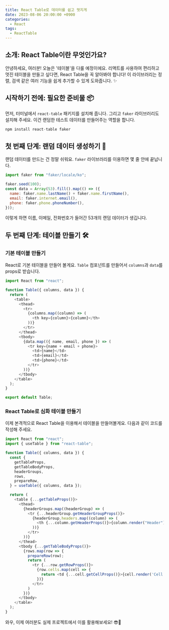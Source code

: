 ```yaml
---
title: React Table로 데이터를 쉽고 멋지게
date: 2023-08-06 20:00:00 +0900
categories:
  - React
tags:
  - ReactTable
---
```


## 소개: React Table이란 무엇인가요?

안녕하세요, 여러분! 오늘은 '테이블'을 다룰 예정이에요. 리액트를 사용하여 편리하고 멋진 테이블을 만들고 싶다면, React Table을 꼭 알아봐야 합니다! 이 라이브러리는 정렬, 검색 같은 여러 기능을 쉽게 추가할 수 있게 도와줍니다. ✨

## 시작하기 전에: 필요한 준비물 📦

먼저, 터미널에서 `react-table` 패키지를 설치해 줍니다. 그리고 `faker` 라이브러리도 설치해 주세요. 이건 랜덤한 테스트 데이터를 만들어주는 역할을 합니다.

```javascript
npm install react-table faker
```

## 첫 번째 단계: 랜덤 데이터 생성하기 🎲

랜덤 데이터를 만드는 건 정말 쉬워요. `faker` 라이브러리를 이용하면 몇 줄 안에 끝납니다.

```javascript
import faker from "faker/locale/ko";

faker.seed(100);
const data = Array(53).fill().map(() => ({
  name: faker.name.lastName() + faker.name.firstName(),
  email: faker.internet.email(),
  phone: faker.phone.phoneNumber(),
}));
```

이렇게 하면 이름, 이메일, 전화번호가 들어간 53개의 랜덤 데이터가 생깁니다.

## 두 번째 단계: 테이블 만들기 🛠️

### 기본 테이블 만들기

React로 기본 테이블을 만들어 볼게요. `Table` 컴포넌트를 만들어서 `columns`과 `data`를 props로 받습니다.

```javascript
import React from "react";

function Table({ columns, data }) {
  return (
    <table>
      <thead>
        <tr>
          {columns.map((column) => (
            <th key={column}>{column}</th>
          ))}
        </tr>
      </thead>
      <tbody>
        {data.map(({ name, email, phone }) => (
          <tr key={name + email + phone}>
            <td>{name}</td>
            <td>{email}</td>
            <td>{phone}</td>
          </tr>
        ))}
      </tbody>
    </table>
  );
}

export default Table;
```

### React Table로 심화 테이블 만들기

이제 본격적으로 React Table을 이용해서 테이블을 만들어볼게요. 다음과 같이 코드를 작성해 주세요.

```javascript
import React from "react";
import { useTable } from "react-table";

function Table({ columns, data }) {
  const {
    getTableProps,
    getTableBodyProps,
    headerGroups,
    rows,
    prepareRow,
  } = useTable({ columns, data });

  return (
    <table {...getTableProps()}>
      <thead>
        {headerGroups.map((headerGroup) => (
          <tr {...headerGroup.getHeaderGroupProps()}>
            {headerGroup.headers.map((column) => (
              <th {...column.getHeaderProps()}>{column.render("Header")}</th>
            ))}
          </tr>
        ))}
      </thead>
      <tbody {...getTableBodyProps()}>
        {rows.map(row => {
          prepareRow(row);
          return (
            <tr {...row.getRowProps()}>
              {row.cells.map(cell => {
                return <td {...cell.getCellProps()}>{cell.render('Cell')}</td>
              })}
            </tr>
          )
        })}
      </tbody>
    </table>
  );
}
```

와우, 이제 여러분도 실제 프로젝트에서 이를 활용해보세요! 😎🎉
